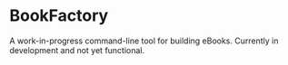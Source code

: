 # BookFactory

A work-in-progress command-line tool for building eBooks. Currently in development and not yet functional.